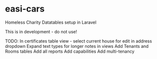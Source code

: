 # easi-cars
Homeless Charity Datatables setup in Laravel

This is in development - do not use!

TODO:
In certificates table view - select current house for edit in address dropdown
Expand text types for longer notes in views
Add Tenants and Rooms tables
Add all reports
Add capabilities
Add multi-tenancy
